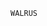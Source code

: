 ```python
WALRUS
```
<!--
- 👋 Hi, I’m Victor, aka @feydor.
- 👀 I’m interested in C, C++, and Rust (basically systems programming).
- 💞️ I’m looking to collaborate on interesting projects where I can develop my skills and knowledge.
-->
<!--
[![Top Langs](https://github-readme-stats.vercel.app/api/top-langs/?username=feydor&layout=compact&theme=radical&exclude_repo=uvfit-ece413,NextGenRPG,feydor.github.io,sicp-js-exercises&hide=typescript,scss,css,pug,html,meson,gnuplot)](https://github.com/anuraghazra/github-readme-stats)
-->
